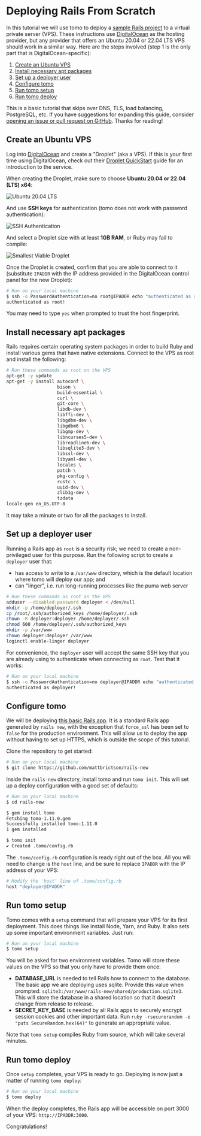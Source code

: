 # Deploying Rails From Scratch

In this tutorial we will use tomo to deploy a [sample Rails project](https://github.com/mattbrictson/rails-new) to a virtual private server (VPS). These instructions use [DigitalOcean](https://www.digitalocean.com) as the hosting provider, but any provider that offers an Ubuntu 20.04 or 22.04 LTS VPS should work in a similar way. Here are the steps involved (step 1 is the only part that is DigitalOcean-specific):

1. [Create an Ubuntu VPS](#create-an-ubuntu-vps)
2. [Install necessary apt packages](#install-necessary-apt-packages)
3. [Set up a deployer user](#set-up-a-deployer-user)
4. [Configure tomo](#configure-tomo)
5. [Run tomo setup](#run-tomo-setup)
6. [Run tomo deploy](#run-tomo-deploy)

This is a basic tutorial that skips over DNS, TLS, load balancing, PostgreSQL, etc. If you have suggestions for expanding this guide, consider [opening an issue or pull request on GitHub](https://github.com/mattbrictson/tomo). Thanks for reading!

## Create an Ubuntu VPS

Log into [DigitalOcean](https://www.digitalocean.com) and create a "Droplet" (aka a VPS). If this is your first time using DigitalOcean, check out their [Droplet QuickStart](https://www.digitalocean.com/docs/droplets/quickstart/) guide for an introduction to the service.

When creating the Droplet, make sure to choose **Ubuntu 20.04 or 22.04 (LTS) x64**:

![Ubuntu 20.04 LTS](./ubuntu-20-lts@2x.png)

And use **SSH keys** for authentication (tomo does not work with password authentication):

![SSH Authentication](./ssh-auth@2x.png)

And select a Droplet size with at least **1GB RAM**, or Ruby may fail to compile:

![Smallest Viable Droplet](./smallest-viable-droplet@2x.png)

Once the Droplet is created, confirm that you are able to connect to it (substitute `IPADDR` with the IP address provided in the DigitalOcean control panel for the new Droplet):

```sh
# Run on your local machine
$ ssh -o PasswordAuthentication=no root@IPADDR echo "authenticated as root!"
authenticated as root!
```

You may need to type `yes` when prompted to trust the host fingerprint.

## Install necessary apt packages

Rails requires certain operating system packages in order to build Ruby and install various gems that have native extensions. Connect to the VPS as root and install the following:

```sh
# Run these commands as root on the VPS
apt-get -y update
apt-get -y install autoconf \
                   bison \
                   build-essential \
                   curl \
                   git-core \
                   libdb-dev \
                   libffi-dev \
                   libgdbm-dev \
                   libgdbm6 \
                   libgmp-dev \
                   libncurses5-dev \
                   libreadline6-dev \
                   libsqlite3-dev \
                   libssl-dev \
                   libyaml-dev \
                   locales \
                   patch \
                   pkg-config \
                   rustc \
                   uuid-dev \
                   zlib1g-dev \
                   tzdata
locale-gen en_US.UTF-8
```

It may take a minute or two for all the packages to install.

## Set up a deployer user

Running a Rails app as `root` is a security risk; we need to create a non-privileged user for this purpose. Run the following script to create a
`deployer` user that:

- has access to write to a `/var/www` directory, which is the default location where tomo will deploy our app; and
- can "linger", i.e. run long-running processes like the puma web server

```sh
# Run these commands as root on the VPS
adduser --disabled-password deployer < /dev/null
mkdir -p /home/deployer/.ssh
cp /root/.ssh/authorized_keys /home/deployer/.ssh
chown -R deployer:deployer /home/deployer/.ssh
chmod 600 /home/deployer/.ssh/authorized_keys
mkdir -p /var/www
chown deployer:deployer /var/www
loginctl enable-linger deployer
```

For convenience, the `deployer` user will accept the same SSH key that you are already using to authenticate when connecting as `root`. Test that it works:

```sh
# Run on your local machine
$ ssh -o PasswordAuthentication=no deployer@IPADDR echo "authenticated as deployer!"
authenticated as deployer!
```

## Configure tomo

We will be deploying [this basic Rails app](https://github.com/mattbrictson/rails-new). It is a standard Rails app generated by `rails new`, with the exception that `force_ssl` has been set to `false` for the production environment. This will allow us to deploy the app without having to set up HTTPS, which is outside the scope of this tutorial.

Clone the repository to get started:

```sh
# Run on your local machine
$ git clone https://github.com/mattbrictson/rails-new
```

Inside the `rails-new` directory, install tomo and run `tomo init`. This will set up a deploy configuration with a good set of defaults:

```sh
# Run on your local machine
$ cd rails-new

$ gem install tomo
Fetching tomo-1.11.0.gem
Successfully installed tomo-1.11.0
1 gem installed

$ tomo init
✔ Created .tomo/config.rb
```

The `.tomo/config.rb` configuration is ready right out of the box. All you will need to change is the `host` line, and be sure to replace `IPADDR` with the IP address of your VPS:

```ruby
# Modify the 'host' line of .tomo/config.rb
host "deployer@IPADDR"
```

## Run tomo setup

Tomo comes with a `setup` command that will prepare your VPS for its first deployment. This does things like install Node, Yarn, and Ruby. It also sets up some important environment variables. Just run:

```sh
# Run on your local machine
$ tomo setup
```

You will be asked for two environment variables. Tomo will store these values on the VPS so that you only have to provide them once:

- **DATABASE_URL** is needed to tell Rails how to connect to the database. The basic app we are deploying uses sqlite. Provide this value when prompted: `sqlite3:/var/www/rails-new/shared/production.sqlite3`. This will store the database in a shared location so that it doesn't change from release to release.
- **SECRET_KEY_BASE** is needed by all Rails apps to securely encrypt session cookies and other important data. Run `ruby -rsecurerandom -e "puts SecureRandom.hex(64)"` to generate an appropriate value.

Note that `tomo setup` compiles Ruby from source, which will take several minutes.

## Run tomo deploy

Once `setup` completes, your VPS is ready to go. Deploying is now just a matter of running `tomo deploy`:

```sh
# Run on your local machine
$ tomo deploy
```

When the deploy completes, the Rails app will be accessible on port 3000 of your VPS: `http://IPADDR:3000`.

Congratulations!
